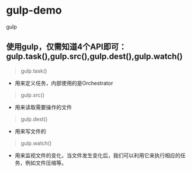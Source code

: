 # gulp-demo
gulp 

## 使用gulp，仅需知道4个API即可：gulp.task(),gulp.src(),gulp.dest(),gulp.watch()

> gulp.task()
* 用来定义任务，内部使用的是Orchestrator

> gulp.src()
* 用来读取需要操作的文件

> gulp.dest()
* 用来写文件的

> gulp.watch()
* 用来监视文件的变化，当文件发生变化后，我们可以利用它来执行相应的任务，例如文件压缩等。